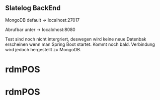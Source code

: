 ## Slatelog BackEnd

MongoDB default -> localhost:27017

Abrufbar unter -> localohost:8080

Test sind noch nicht intergriert, deswegen wird keine neue Datenbak erscheinen wenn man Spring Boot startet. 
Kommt noch bald.
Verbindung wird jedoch hergestellt zu MongoDB.



# rdmPOS
# rdmPOS
